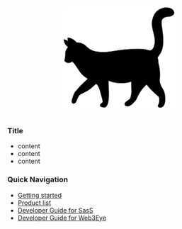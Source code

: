<img
    src="./assets/images/logo/cat.svg"
    width="250"
    style="display: block; width: 250px; margin: auto; margin-bottom: 3em"
/>

### Title

- content
- content
- content

### Quick Navigation

- [Getting started](guide/user-guide/introduction.md)
- [Product list](examples/README.md)
- [Developer Guide for SasS](guide/occa/introduction.md)
- [Developer Guide for Web3Eye](guide/occa/introduction.md)
